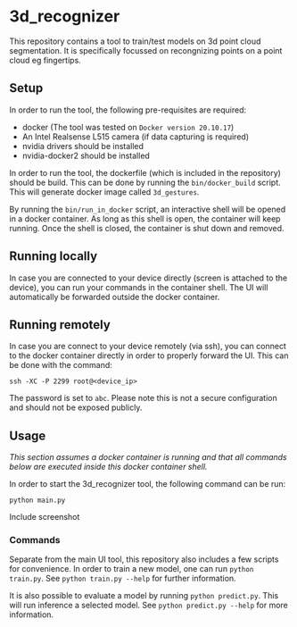 # 3d_recognizer

This repository contains a tool to train/test models on 3d point cloud segmentation. It is specifically focussed on recongnizing points on a point cloud eg fingertips.

## Setup
In order to run the tool, the following pre-requisites are required:
* docker (The tool was tested on `Docker version 20.10.17`)
* An Intel Realsense L515 camera (if data capturing is required)
* nvidia drivers should be installed
* nvidia-docker2 should be installed

In order to run the tool, the dockerfile (which is included in the repository) should be build. This can be done by running the `bin/docker_build` script.
This will generate docker image called `3d_gestures`.

By running the `bin/run_in_docker` script, an interactive shell will be opened in a docker container.
As long as this shell is open, the container will keep running. Once the shell is closed, the container is shut down and removed.
## Running locally
In case you are connected to your device directly (screen is attached to the device), you can run your commands in the container shell.
The UI will automatically be forwarded outside the docker container.

## Running remotely
In case you are connect to your device remotely (via ssh), you can connect to the docker container directly in order
to properly forward the UI. This can be done with the command:
```shell
ssh -XC -P 2299 root@<device_ip>
```
The password is set to `abc`. Please note this is not a secure configuration and should not be exposed publicly.

## Usage
_This section assumes a docker container is running and that all commands below are executed inside this docker container shell._

In order to start the 3d_recognizer tool, the following command can be run:
```shell
python main.py
```

Include screenshot

### Commands

Separate from the main UI tool, this repository also includes a few scripts for convenience.
In order to train a new model, one can run `python train.py`. See `python train.py --help` for further information.

It is also possible to evaluate a model by running `python predict.py`. This will run inference a selected model.
See `python predict.py --help` for more information.

